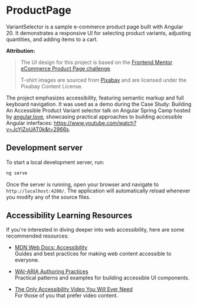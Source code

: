 # ProductPage

VariantSelector is a sample e-commerce product page built with Angular 20. It demonstrates a responsive UI for selecting product variants, adjusting quantities, and adding items to a cart.

**Attribution:**

> The UI design for this project is based on the [Frontend Mentor eCommerce Product Page challenge](https://www.frontendmentor.io/solutions/ecommerce-product-page-z_I-TRCSk).
>
> T-shirt images are sourced from [Pixabay](https://pixabay.com/) and are licensed under the Pixabay Content License.

The project emphasizes accessibility, featuring semantic markup and full keyboard navigation. It was used as a demo during the Case Study: Building An Accessible Product Variant selector talk on Angular Spring Camp hosted by [angular.love](https://angular.love), showcasing practical approaches to building accessible Angular interfaces: https://www.youtube.com/watch?v=JcYjZoUAT0k&t=2966s.

## Development server

To start a local development server, run:

```bash
ng serve
```

Once the server is running, open your browser and navigate to `http://localhost:4200/`. The application will automatically reload whenever you modify any of the source files.

## Accessibility Learning Resources

If you're interested in diving deeper into web accessibility, here are some recommended resources:

- [MDN Web Docs: Accessibility](https://developer.mozilla.org/en-US/docs/Web/Accessibility)  
  Guides and best practices for making web content accessible to everyone.

- [WAI-ARIA Authoring Practices](https://www.w3.org/WAI/ARIA/apg/)  
  Practical patterns and examples for building accessible UI components.

- [ The Only Accessibility Video You Will Ever Need ](https://www.youtube.com/watch?v=2oiBKSjOOFE)  
  For those of you that prefer video content.
